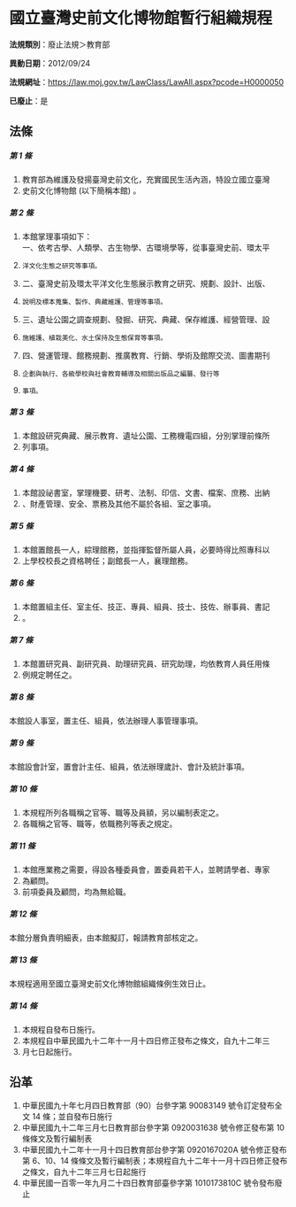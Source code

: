 # 國立臺灣史前文化博物館暫行組織規程

**法規類別**：廢止法規＞教育部

**異動日期**：2012/09/24  

**法規網址**：https://law.moj.gov.tw/LawClass/LawAll.aspx?pcode=H0000050

**已廢止**：是



## 法條
##### 第 1 條
1. 教育部為維護及發揚臺灣史前文化，充實國民生活內涵，特設立國立臺灣
1. 史前文化博物館 (以下簡稱本館) 。

##### 第 2 條
1. 本館掌理事項如下：  
一、依考古學、人類學、古生物學、古環境學等，從事臺灣史前、環太平
1.     洋文化生態之研究等事項。
1. 二、臺灣史前及環太平洋文化生態展示教育之研究、規劃、設計、出版、
1.     說明及標本蒐集、製作、典藏維護、管理等事項。
1. 三、遺址公園之調查規劃、發掘、研究、典藏、保存維護、經營管理、設
1.     施維護、植栽美化、水土保持及生態保育等事項。
1. 四、營運管理、館務規劃、推廣教育、行銷、學術及館際交流、圖書期刊
1.     企劃與執行、各級學校與社會教育輔導及相關出版品之編纂、發行等
1.     事項。

##### 第 3 條
1. 本館設研究典藏、展示教育、遺址公園、工務機電四組，分別掌理前條所
1. 列事項。

##### 第 4 條
1. 本館設祕書室，掌理機要、研考、法制、印信、文書、檔案、庶務、出納
1. 、財產管理、安全、票務及其他不屬於各組、室之事項。

##### 第 5 條
1. 本館置館長一人，綜理館務，並指揮監督所屬人員，必要時得比照專科以
1. 上學校校長之資格聘任；副館長一人，襄理館務。

##### 第 6 條
1. 本館置組主任、室主任、技正、專員、組員、技士、技佐、辦事員、書記
1. 。

##### 第 7 條
1. 本館置研究員、副研究員、助理研究員、研究助理，均依教育人員任用條
1. 例規定聘任之。

##### 第 8 條
本館設人事室，置主任、組員，依法辦理人事管理事項。

##### 第 9 條
本館設會計室，置會計主任、組員，依法辦理歲計、會計及統計事項。

##### 第 10 條
1. 本規程所列各職稱之官等、職等及員額，另以編制表定之。
1. 各職稱之官等、職等，依職務列等表之規定。

##### 第 11 條
1. 本館應業務之需要，得設各種委員會，置委員若干人，並聘請學者、專家
1. 為顧問。
1. 前項委員及顧問，均為無給職。

##### 第 12 條
本館分層負責明細表，由本館擬訂，報請教育部核定之。

##### 第 13 條
本規程適用至國立臺灣史前文化博物館組織條例生效日止。

##### 第 14 條
1. 本規程自發布日施行。
1. 本規程自中華民國九十二年十一月十四日修正發布之條文，自九十二年三
1. 月七日起施行。

## 沿革
1. 中華民國九十年七月四日教育部（90）台參字第 90083149 號令訂定發布全文 14 條；並自發布日施行
1. 中華民國九十二年三月七日教育部台參字第 0920031638 號令修正發布第 10 條條文及暫行編制表
1. 中華民國九十二年十一月十四日教育部台參字第 0920167020A  號令修正發布第 6、10、14  條條文及暫行編制表；本規程自九十二年十一月十四日修正發布之條文，自九十二年三月七日起施行
1. 中華民國一百零一年九月二十四日教育部臺參字第 1010173810C  號令發布廢止
